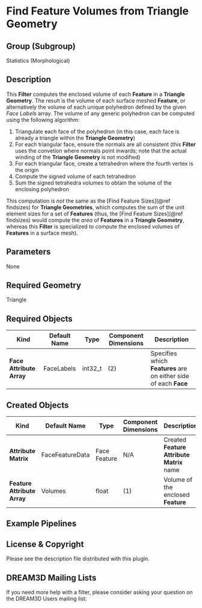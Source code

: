 Find Feature Volumes from Triangle Geometry 
=============

## Group (Subgroup) ##

Statistics (Morphological)

## Description ##

This **Filter** computes the enclosed volume of each **Feature** in a **Triangle Geometry**.  The result is the volume of each surface meshed **Feature**, or alternatively the volume of each unique polyhedron defined by the given _Face Labels_ array.  The volume of any generic polyhedron can be computed using the following algorithm:

1. Triangulate each face of the polyhedron (in this case, each face is already a triangle within the **Triangle Geometry**)
2. For each triangular face, ensure the normals are all consistent (this **Filter** uses the convetion where normals point inwards; note that the actual winding of the **Triangle Geometry** is not modified)
3. For each triangular face, create a tetrahedron where the fourth vertex is the origin
4. Compute the signed volume of each tetrahedron
5. Sum the signed tetrahedra volumes to obtain the volume of the enclosing polyhedron

This computation is _not_ the same as the [Find Feature Sizes](@ref findsizes) for **Triangle Geometries**, which computes the sum of the unit element sizes for a set of **Features** (thus, the [Find Feature Sizes](@ref findsizes) would compute the _area_ of **Features** in a **Triangle Geometry**, whereas this **Filter** is specialized to compute the enclosed volumes of **Features** in a surface mesh).

## Parameters ##

None

## Required Geometry ##

Triangle

## Required Objects ##

| Kind | Default Name | Type | Component Dimensions | Description |
|------|--------------|------|----------------------|-------------|
| **Face Attribute Array** | FaceLabels | int32_t | (2) | Specifies which **Features** are on either side of each **Face** |

## Created Objects ##

| Kind | Default Name | Type | Component Dimensions | Description |
|------|--------------|------|----------------------|-------------|
| **Attribute Matrix** | FaceFeatureData | Face Feature | N/A | Created **Feature Attribute Matrix** name |
| **Feature Attribute Array** | Volumes |  float | (1) | Volume of the enclosed **Feature** |

## Example Pipelines ##



## License & Copyright ##

Please see the description file distributed with this plugin.

## DREAM3D Mailing Lists ##

If you need more help with a filter, please consider asking your question on the DREAM3D Users mailing list:
